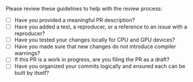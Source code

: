 <!--
SPDX-FileCopyrightText: 2022 Intel Corporation

SPDX-License-Identifier: Apache-2.0 WITH LLVM-exception
-->

Please review these guidelines to help with the review process:
- [ ] Have you provided a meaningful PR description?
- [ ] Have you added a test, a reproducer, or a reference to an issue with a reproducer?
- [ ] Have you tested your changes locally for CPU and GPU devices?
- [ ] Have you made sure that new changes do not introduce compiler warnings?
- [ ] If this PR is a work in progress, are you filing the PR as a draft?
- [ ] Have you organized your commits logically and ensured each can be built by itself?
